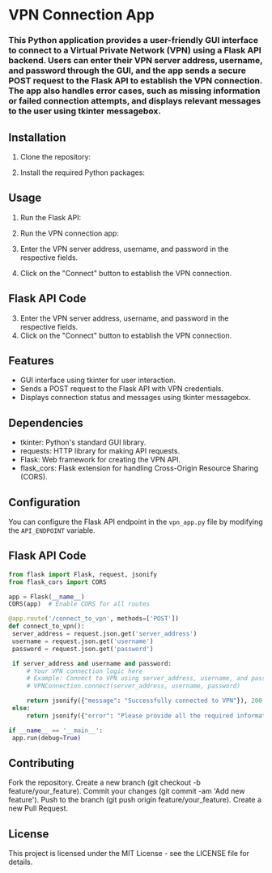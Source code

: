 # VPN Connection App
### This Python application provides a user-friendly GUI interface to connect to a Virtual Private Network (VPN) using a Flask API backend. Users can enter their VPN server address, username, and password through the GUI, and the app sends a secure POST request to the Flask API to establish the VPN connection. The app also handles error cases, such as missing information or failed connection attempts, and displays relevant messages to the user using tkinter messagebox.

## Installation

1. Clone the repository:



2. Install the required Python packages:


## Usage

1. Run the Flask API:


2. Run the VPN connection app:


3. Enter the VPN server address, username, and password in the respective fields.
4. Click on the "Connect" button to establish the VPN connection.


## Flask API Code

3. Enter the VPN server address, username, and password in the respective fields.
4. Click on the "Connect" button to establish the VPN connection.

## Features

- GUI interface using tkinter for user interaction.
- Sends a POST request to the Flask API with VPN credentials.
- Displays connection status and messages using tkinter messagebox.

## Dependencies

- tkinter: Python's standard GUI library.
- requests: HTTP library for making API requests.
- Flask: Web framework for creating the VPN API.
- flask_cors: Flask extension for handling Cross-Origin Resource Sharing (CORS).

## Configuration

You can configure the Flask API endpoint in the `vpn_app.py` file by modifying the `API_ENDPOINT` variable.

## Flask API Code

```python
from flask import Flask, request, jsonify
from flask_cors import CORS

app = Flask(__name__)
CORS(app)  # Enable CORS for all routes

@app.route('/connect_to_vpn', methods=['POST'])
def connect_to_vpn():
 server_address = request.json.get('server_address')
 username = request.json.get('username')
 password = request.json.get('password')

 if server_address and username and password:
     # Your VPN connection logic here
     # Example: Connect to VPN using server_address, username, and password
     # VPNConnection.connect(server_address, username, password)

     return jsonify({"message": "Successfully connected to VPN"}), 200
 else:
     return jsonify({"error": "Please provide all the required information"}), 400

if __name__ == '__main__':
 app.run(debug=True)


```


## Contributing

Fork the repository.
Create a new branch (git checkout -b feature/your_feature).
Commit your changes (git commit -am 'Add new feature').
Push to the branch (git push origin feature/your_feature).
Create a new Pull Request.
## License

This project is licensed under the MIT License - see the LICENSE file for details.




